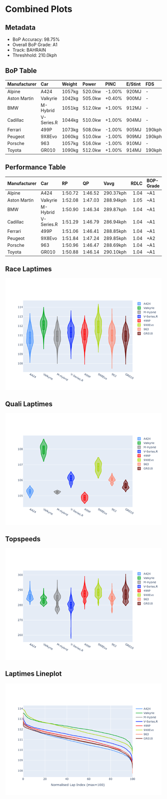 # Combined Plots

## Metadata

- BoP Accuracy: 98.75%
- Overall BoP Grade: A1
- Track: BAHRAIN
- Threshhold: 210.0kph

## BoP Table
| Manufacturer   | Car        | Weight   | Power   | PINC   | E/Stint   | FDS    |
|:---------------|:-----------|:---------|:--------|:-------|:----------|:-------|
| Alpine         | A424       | 1057kg   | 520.0kw | -1.00% | 920MJ     | -      |
| Aston Martin   | Valkyrie   | 1042kg   | 505.0kw | +0.40% | 900MJ     | -      |
| BMW            | M-Hybrid   | 1051kg   | 512.0kw | +1.00% | 912MJ     | -      |
| Cadillac       | V-Series.R | 1044kg   | 510.0kw | +1.00% | 904MJ     | -      |
| Ferrari        | 499P       | 1073kg   | 508.0kw | -1.00% | 905MJ     | 190kph |
| Peugeot        | 9X8Evo     | 1060kg   | 510.0kw | -1.00% | 909MJ     | 190kph |
| Porsche        | 963        | 1057kg   | 516.0kw | -1.00% | 910MJ     | -      |
| Toyota         | GR010      | 1090kg   | 512.0kw | +1.00% | 914MJ     | 190kph |

## Performance Table
| Manufacturer   | Car        | RP      | QP      | Vavg      |   RDLC | BOP-Grade   | Match   |
|:---------------|:-----------|:--------|:--------|:----------|-------:|:------------|:--------|
| Alpine         | A424       | 1:50.72 | 1:46.52 | 290.37kph |   1.04 | ~A1         | 99.81%  |
| Aston Martin   | Valkyrie   | 1:52.08 | 1:47.03 | 288.94kph |   1.05 | ~A1         | 96.55%  |
| BMW            | M-Hybrid   | 1:50.90 | 1:46.34 | 289.87kph |   1.04 | ~A1         | 99.84%  |
| Cadillac       | V-Series.R | 1:51.29 | 1:46.79 | 286.94kph |   1.04 | ~A1         | 99.92%  |
| Ferrari        | 499P       | 1:51.06 | 1:46.41 | 288.85kph |   1.04 | ~A1         | 99.86%  |
| Peugeot        | 9X8Evo     | 1:51.84 | 1:47.24 | 289.85kph |   1.04 | +A2         | 94.35%  |
| Porsche        | 963        | 1:50.96 | 1:46.47 | 288.69kph |   1.04 | ~A1         | 99.85%  |
| Toyota         | GR010      | 1:50.88 | 1:46.14 | 290.10kph |   1.04 | ~A1         | 99.80%  |

## Race Laptimes
![Race Laptimes](images/race_violin.png)

## Quali Laptimes
![Quali Laptimes](images/quali_violin.png)

## Topspeeds
![Topspeeds](images/topspeed_violin.png)

## Laptimes Lineplot
![Laptimes Lineplot](images/laptime_line.png)

